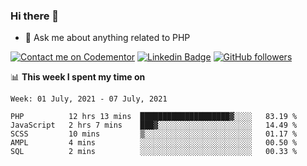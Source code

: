 ### Hi there 👋

<!--
**mustafaculban/mustafaculban** is a ✨ _special_ ✨ repository because its `README.md` (this file) appears on your GitHub profile.

Here are some ideas to get you started:

- 🌱 I’m currently learning ...
- 👯 I’m looking to collaborate on ...
- 🤔 I’m looking for help with ...
- 📫 How to reach me: ...
- 😄 Pronouns: ...
- ⚡ Fun fact: ...

-->
- 💬 Ask me about anything related to PHP

[![Contact me on Codementor](https://www.codementor.io/m-badges/karamusluk/book-session.svg)](https://www.codementor.io/@karamusluk?refer=badge)
[![Linkedin Badge](https://img.shields.io/badge/-Mustafa%20Culban-blue?style=social&logo=Linkedin&logoColor=blue&link=https://www.linkedin.com/in/mustafaculban/)](https://www.linkedin.com/in/mustafaculban/) 
[![GitHub followers](https://img.shields.io/github/followers/karamusluk?label=Follow&style=social)](https://github.com/karamusluk/?tab=follow)


📊 **This week I spent my time on**
<!--START_SECTION:waka-->
```text
Week: 01 July, 2021 - 07 July, 2021

PHP          12 hrs 13 mins  ████████████████████▓░░░░   83.19 % 
JavaScript   2 hrs 7 mins    ███▓░░░░░░░░░░░░░░░░░░░░░   14.49 % 
SCSS         10 mins         ▒░░░░░░░░░░░░░░░░░░░░░░░░   01.17 % 
AMPL         4 mins          ░░░░░░░░░░░░░░░░░░░░░░░░░   00.50 % 
SQL          2 mins          ░░░░░░░░░░░░░░░░░░░░░░░░░   00.33 % 
```
<!--END_SECTION:waka-->

